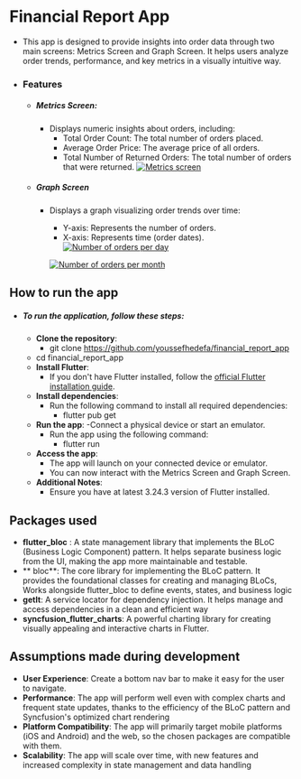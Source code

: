 # Financial Report App
- This app is designed to provide insights into order data through two main screens: Metrics Screen and Graph Screen. It helps users analyze order trends, performance, and key metrics in a visually intuitive way.
- ### Features
    * ##### Metrics Screen:
        * Displays numeric insights about orders, including:
            * Total Order Count: The total number of orders placed.
            * Average Order Price: The average price of all orders.
            * Total Number of Returned Orders: The total number of orders that were returned.
              [![Metrics screen](https://raw.githubusercontent.com/youssefhedefa/financial_report_app/refs/heads/main/screen_shots/mobile/Screenshot_20250106_181203.png "Metrics screen")](https://raw.githubusercontent.com/youssefhedefa/financial_report_app/refs/heads/main/screen_shots/mobile/Screenshot_20250106_181203.png "Metrics screen")
    * ##### Graph Screen
        * Displays a graph visualizing order trends over time:
            * Y-axis: Represents the number of orders.
            * X-axis: Represents time (order dates).
              [![Number of orders per day](https://github.com/youssefhedefa/financial_report_app/blob/main/screen_shots/mobile/Screenshot_20250106_181224.png?raw=true "Number of orders per day")](https://github.com/youssefhedefa/financial_report_app/blob/main/screen_shots/mobile/Screenshot_20250106_181224.png?raw=true "Number of orders per day")

          [![Number of orders per month](https://github.com/youssefhedefa/financial_report_app/blob/main/screen_shots/mobile/Screenshot_20250106_181236.png?raw=true "Number of orders per month")](https://github.com/youssefhedefa/financial_report_app/blob/main/screen_shots/mobile/Screenshot_20250106_181236.png?raw=true "Number of orders per month")

## How to run the app
- #####  To run the application, follow these steps:
    - **Clone the repository**:
        - git clone https://github.com/youssefhedefa/financial_report_app
    -  cd financial_report_app
    - **Install Flutter**:
        - If you don't have Flutter installed, follow the [official Flutter installation guide](https://docs.flutter.dev/get-started/install "official Flutter installation guide").
    - **Install dependencies**:
        - Run the following command to install all required dependencies:
            - flutter pub get
    - **Run the app**:
      -Connect a physical device or start an emulator.
        - Run the app using the following command:
            - flutter run
    - **Access the app**:
        - The app will launch on your connected device or emulator.
        - You can now interact with the Metrics Screen and Graph Screen.
    - **Additional Notes**:
        - Ensure you have at latest 3.24.3 version of Flutter installed.


## Packages used
- **flutter_bloc** : A state management library that implements the BLoC (Business Logic Component) pattern. It helps separate business logic from the UI, making the app more maintainable and testable.
- ** bloc**: The core library for implementing the BLoC pattern. It provides the foundational classes for creating and managing BLoCs, Works alongside flutter_bloc to define events, states, and business logic
- **getIt**:  A service locator for dependency injection. It helps manage and access dependencies in a clean and efficient way
- **syncfusion_flutter_charts**: A powerful charting library for creating visually appealing and interactive charts in Flutter.

## Assumptions made during development
- **User Experience**: Create a bottom nav bar to make it easy for the user to navigate.
- **Performance**: The app will perform well even with complex charts and frequent state updates, thanks to the efficiency of the BLoC pattern and Syncfusion's optimized chart rendering
- **Platform Compatibility**: The app will primarily target mobile platforms (iOS and Android) and the web, so the chosen packages are compatible with them.
- **Scalability**: The app will scale over time, with new features and increased complexity in state management and data handling